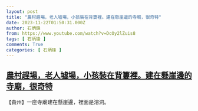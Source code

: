 ```yaml
---
layout: post
title: "農村趕場，老人墟場，小孩裝在背簍裡。建在懸崖邊的寺廟，很奇特"
date: 2023-11-22T01:50:31.000Z
author: 石炳鋒
from: https://www.youtube.com/watch?v=DcOy2lZuis8
tags: [ 石炳锋 ]
comments: True
categories: [ 石炳锋 ]
---
```

<!--1700617831000-->
[農村趕場，老人墟場，小孩裝在背簍裡。建在懸崖邊的寺廟，很奇特](https://www.youtube.com/watch?v=DcOy2lZuis8)
------

<div>
【貴州】一座寺廟建在懸崖邊，裡面是溶洞。
</div>
